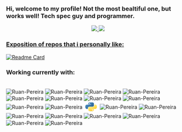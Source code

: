 ### Hi, welcome to my profile! Not the most bealtiful one, but works well! Tech spec guy and programmer.
<div align="center">
  <a href="https://github.com/ruanpereira">
  <img height="180em" src="https://github-readme-stats-sigma-five.vercel.app/api?username=ruanpereira&show_icons=true&theme=dark&include_all_commits=true&count_private=true"/>
   <img height="180em" src="https://github-readme-stats-sigma-five.vercel.app/api/top-langs/?username=ruanpereira&layout=langs_count=7&theme=dark"/ >
</div>

### Exposition of repos that i personally like:

[![Readme Card](https://github-readme-stats.vercel.app/api/pin/?username=ruanpereira&repo=I3-Manjaro&theme=aura_dark)](https://github.com/ruanpereira/I3-Manjaro)
  
### Working currently with:

  <div style="display: inline_block"><br>
    <img align="center" alt="Ruan-Pereira" height="30" width="40" src="https://cdn.jsdelivr.net/gh/devicons/devicon/icons/linux/linux-original.svg">
    <img align="center" alt="Ruan-Pereira" height="30" width="40" src="https://cdn.jsdelivr.net/gh/devicons/devicon/icons/windows8/windows8-original.svg">
    <img align="center" alt="Ruan-Pereira" height="30" width="40" src="https://cdn.jsdelivr.net/gh/devicons/devicon/icons/git/git-original-wordmark.svg">
    <img align="center" alt="Ruan-Pereira" height="30" width="40" src="https://cdn.jsdelivr.net/gh/devicons/devicon/icons/firefox/firefox-original.svg">
    <img align="center" alt="Ruan-Pereira" height="30" width="40" src="https://cdn.jsdelivr.net/gh/devicons/devicon/icons/jupyter/jupyter-original-wordmark.svg">
    <img align="center" alt="Ruan-Pereira" height="30" width="40" src="https://cdn.jsdelivr.net/gh/devicons/devicon/icons/jetbrains/jetbrains-original.svg">
    <img align="center" alt="Ruan-Pereira" height="30" width="40" src="https://cdn.jsdelivr.net/gh/devicons/devicon/icons/vscode/vscode-original.svg">
    <img align="center" alt="Ruan-Pereira" height="30" width="40" src="https://cdn.jsdelivr.net/gh/devicons/devicon/icons/pycharm/pycharm-original-wordmark.svg">
    <img align="center" alt="Ruan-Pereira" height="30" width="40" src="https://cdn.jsdelivr.net/gh/devicons/devicon/icons/slack/slack-original.svg">
    <img align="center" alt="Ruan-Pereira" height="30" width="40" src="https://cdn.jsdelivr.net/gh/devicons/devicon/icons/trello/trello-plain.svg">
    <img align="center" alt="Ruan-Pereira" height="30" width="40" src="https://raw.githubusercontent.com/devicons/devicon/master/icons/python/python-original.svg">
    <img align="center" alt="Ruan-Pereira" height="30" width="40" src="https://cdn.jsdelivr.net/gh/devicons/devicon/icons/numpy/numpy-original.svg">
    <img align="center" alt="Ruan-Pereira" height="30" width="40" src="https://cdn.jsdelivr.net/gh/devicons/devicon/icons/pandas/pandas-original-wordmark.svg">
    <img align="center" alt="Ruan-Pereira" height="30" width="40" src="https://cdn.jsdelivr.net/gh/devicons/devicon/icons/cplusplus/cplusplus-original.svg">
    <img align="center" alt="Ruan-Pereira" height="30" width="40" src="https://cdn.jsdelivr.net/gh/devicons/devicon/icons/html5/html5-original.svg">
    <img align="center" alt="Ruan-Pereira" height="30" width="40" src="https://cdn.jsdelivr.net/gh/devicons/devicon/icons/css3/css3-original.svg">
    <img align="center" alt="Ruan-Pereira" height="30" width="40" src="https://cdn.jsdelivr.net/gh/devicons/devicon/icons/kaggle/kaggle-original-wordmark.svg">
    <img align="center" alt="Ruan-Pereira" height="30" width="40" src="https://cdn.jsdelivr.net/gh/devicons/devicon/icons/laravel/laravel-plain-wordmark.svg">
    <img align="center" alt="Ruan-Pereira" height="30" width="40" src="https://cdn.jsdelivr.net/gh/devicons/devicon/icons/latex/latex-original.svg">

</div>
  
